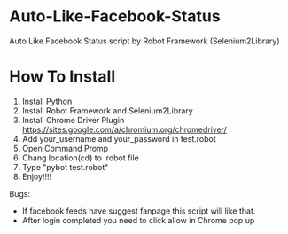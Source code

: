 # Auto-Like-Facebook-Status
Auto Like Facebook Status script by Robot Framework (Selenium2Library)

# How To Install
1. Install Python 
2. Install Robot Framework and Selenium2Library
3. Install Chrome Driver Plugin https://sites.google.com/a/chromium.org/chromedriver/
4. Add your_username and your_password in test.robot
5. Open Command Promp 
6. Chang location(cd) to .robot file
7. Type "pybot test.robot"
8. Enjoy!!!!

Bugs: 
- If facebook feeds have suggest fanpage this script will like that.
- After login completed you need to click allow in Chrome pop up
